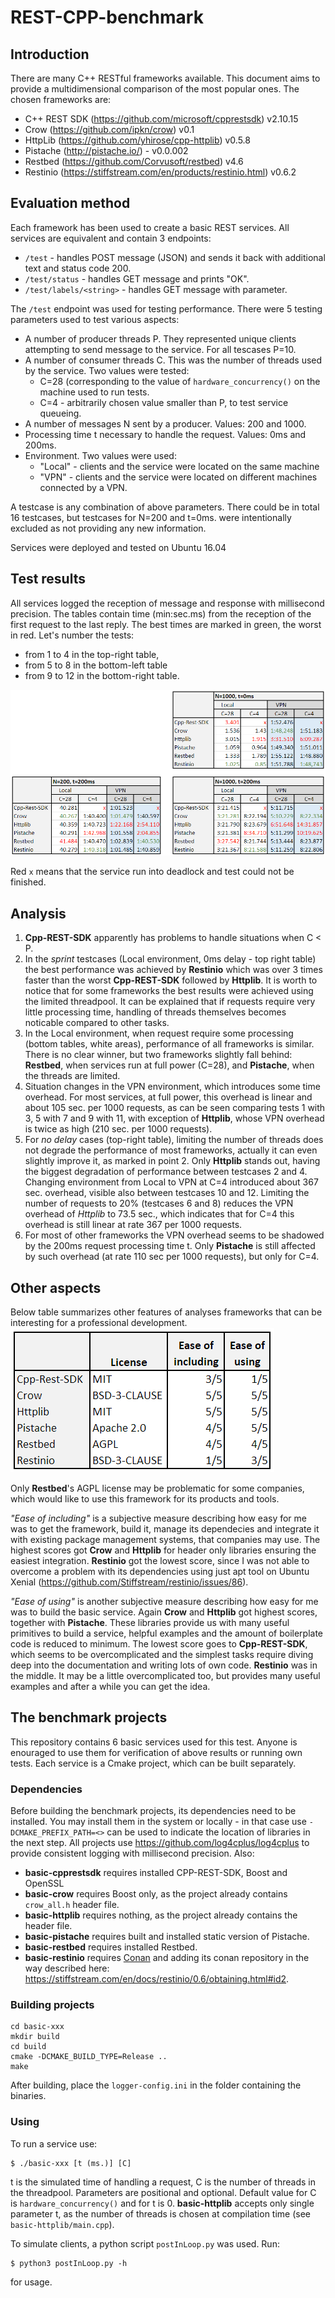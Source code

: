 # REST-CPP-benchmark

## Introduction
There are many C++ RESTful frameworks available. This document aims to provide a multidimensional comparison of the most popular ones. The chosen frameworks are:

* C++ REST SDK (https://github.com/microsoft/cpprestsdk) v2.10.15
* Crow (https://github.com/ipkn/crow) v0.1
* HttpLib (https://github.com/yhirose/cpp-httplib) v0.5.8
* Pistache (http://pistache.io/) - v0.0.002
* Restbed (https://github.com/Corvusoft/restbed) v4.6
* Restinio (https://stiffstream.com/en/products/restinio.html) v0.6.2

## Evaluation method
Each framework has been used to create a basic REST services. All services are equivalent and contain 3 endpoints:

* ```/test``` - handles POST message (JSON) and sends it back with additional text and status code 200.
* ```/test/status``` - handles GET message and prints "OK".
* ```/test/labels/<string>``` - handles GET message with parameter. 

The ```/test``` endpoint was used for testing performance. There were 5 testing parameters used to test various aspects:

* A number of producer threads P. They represented unique clients attempting to send message to the service. For all tescases P=10.
* A number of consumer threads C. This was the number of threads used by the service. Two values were tested:
    * C=28 (corresponding to the value of ```hardware_concurrency()``` on the machine used to run tests.
    * C=4 - arbitrarily chosen value smaller than P, to test service queueing.
* A number of messages N sent by a producer. Values: 200 and 1000.
* Processing time t necessary to handle the request. Values: 0ms and 200ms.
* Environment. Two values were used:
    * "Local" - clients and the service were located on the same machine
    * "VPN" - clients and the service were located on different machines connected by a VPN. 

A testcase is any combination of above parameters. There could be in total 16 testcases, but testcases for N=200 and t=0ms. were intentionally excluded as not providing any new information.

Services were deployed and tested on Ubuntu 16.04

## Test results

All services logged the reception of message and response with millisecond precision. The tables contain time (min:sec.ms) from the reception of the first request to the last reply. The best times are marked in green, the worst in red. Let's number the tests:
* from 1 to 4 in the top-right table,
* from 5 to 8 in the bottom-left table
* from 9 to 12 in the bottom-right table.

![Image](images/rest_all.PNG)

Red ```x``` means that the service run into deadlock and test could not be finished.

## Analysis
1. **Cpp-REST-SDK** apparently has problems to handle situations when C < P.
2. In the *sprint* testcases (Local environment, 0ms delay - top right table) the best performance was achieved by **Restinio** which was over 3 times faster than the worst **Cpp-REST-SDK** followed by **Httplib**. It is worth to notice that for some frameworks the best results were achieved using the limited threadpool. It can be explained that if requests require very little processing time, handling of threads themselves becomes noticable compared to other tasks.
3. In the Local environment, when request require some processing (bottom tables, white areas), performance of all frameworks is similar. There is no clear winner, but two frameworks slightly fall behind: **Restbed**, when services run at full power (C=28), and **Pistache**, when the threads are limited.
4. Situation changes in the VPN environment, which introduces some time overhead. For most services, at full power, this overhead is linear and about 105 sec. per 1000 requests, as can be seen comparing tests 1 with 3, 5 with 7 and 9 with 11, with exception of **Httplib**, whose VPN overhead is twice as high (210 sec. per 1000 requests). 
5. For *no delay* cases (top-right table), limiting the number of threads does not degrade the performance of most frameworks, actually it can even slightly improve it, as marked in point 2. Only **Httplib** stands out, having the biggest degradation of performance between testcases 2 and 4. Changing environment from Local to VPN at C=4 introduced about 367 sec. overhead, visible also between testcases 10 and 12. Limiting the number of requests to 20% (testcases 6 and 8) reduces the VPN overhead of *Httplib* to 73.5 sec., which indicates that for C=4 this overhead is still linear at rate 367 per 1000 requests.
6. For most of other frameworks the VPN overhead seems to be shadowed by the 200ms request processing time t. Only **Pistache** is still affected by such overhead (at rate 110 sec per 1000 requests), but only for C=4.

## Other aspects 

Below table summarizes other features of analyses frameworks that can be interesting for a professional development.
![Image](images/rest_all_other.PNG)

Only **Restbed**'s AGPL license may be problematic for some companies, which would like to use this framework for its products and tools. 

*"Ease of including"* is a subjective measure describing how easy for me was to get the framework, build it, manage its dependecies and integrate it with existing package management systems, that companies may use. The highest scores got **Crow** and **Httplib** for header only libraries ensuring the easiest integration. **Restinio** got the lowest score, since I was not able to overcome a problem with its dependencies using just apt tool on Ubuntu Xenial (https://github.com/Stiffstream/restinio/issues/86).

*"Ease of using"* is another subjective measure describing how easy for me was to build the basic service. Again **Crow** and **Httplib** got highest scores, together with **Pistache**. These libraries provide us with many useful primitives to build a service, helpful examples and the amount of boilerplate code is reduced to minimum. The lowest score goes to **Cpp-REST-SDK**, which seems to be overcomplicated and the simplest tasks require diving deep into the documentation and writing lots of own code. **Restinio** was in the middle. It may be a little overcomplicated too, but provides many useful examples and after a while you can get the idea.

## The benchmark projects

This repository contains 6 basic services used for this test. Anyone is enouraged to use them for verification of above results or running own tests. Each service is a Cmake project, which can be built separately. 

### Dependencies
Before building the benchmark projects, its dependencies need to be installed. You may install them in the system or locally - in that case use ```-DCMAKE_PREFIX_PATH=<>``` can be used to indicate the location of libraries in the next step. All projects use https://github.com/log4cplus/log4cplus to provide consistent logging with millisecond precision. Also:
* **basic-cpprestsdk** requires installed CPP-REST-SDK, Boost and OpenSSL
* **basic-crow** requires Boost only, as the project already contains ```crow_all.h``` header file.
* **basic-httplib** requires nothing, as the project already contains the header file.
* **basic-pistache** requires built and installed static version of Pistache.
* **basic-restbed** requires installed Restbed.
* **basic-restinio** requires [Conan](https://conan.io/) and adding its conan repository in the way described here: https://stiffstream.com/en/docs/restinio/0.6/obtaining.html#id2.

### Building projects
```
cd basic-xxx
mkdir build
cd build
cmake -DCMAKE_BUILD_TYPE=Release ..
make
```
After building, place the ```logger-config.ini``` in the folder containing the binaries.

### Using
To run a service use:
```
$ ./basic-xxx [t (ms.)] [C]
```
t is the simulated time of handling a request, C is the number of threads in the threadpool. Parameters are positional and optional. Default value for C is ```hardware_concurrency()``` and for t is 0. **basic-httplib** accepts only single parameter t, as the number of threads is chosen at compilation time (see ```basic-httplib/main.cpp```).

To simulate clients, a python script ```postInLoop.py``` was used. Run:
```
$ python3 postInLoop.py -h
```
for usage.
